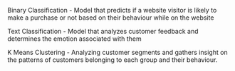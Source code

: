 Binary Classification - Model that predicts if a website visitor is likely to make a purchase or not based on their behaviour while on the website

Text Classification - Model that analyzes customer feedback and determines the emotion associated with them

K Means Clustering - Analyzing customer segments and gathers insight on the patterns of customers belonging to each group and their behaviour.
